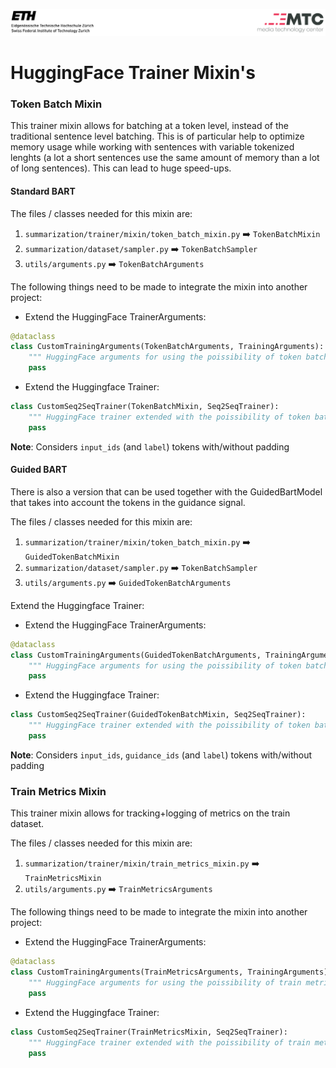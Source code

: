 ![ETH MTC HEADER](../../../assets/ETHMTCHeaderOriginal.png)

# HuggingFace Trainer Mixin's

### Token Batch Mixin

This trainer mixin allows for batching at a token level, instead of the
traditional sentence level batching. This is of particular help to optimize 
memory usage while working with sentences with variable tokenized lenghts 
(a lot a short sentences use the same amount of memory than a lot of long 
sentences). This can lead to huge speed-ups.

#### Standard BART

The files / classes needed for this mixin are:

1. `summarization/trainer/mixin/token_batch_mixin.py` :arrow_right: `TokenBatchMixin`
2. `summarization/dataset/sampler.py` :arrow_right: `TokenBatchSampler`
3. `utils/arguments.py` :arrow_right: `TokenBatchArguments`


The following things need to be made to integrate the mixin into another project:

- Extend the HuggingFace TrainerArguments:

```python
@dataclass
class CustomTrainingArguments(TokenBatchArguments, TrainingArguments):
    """ HuggingFace arguments for using the poissibility of token batching. """
    pass
```

- Extend the Huggingface Trainer:

```python
class CustomSeq2SeqTrainer(TokenBatchMixin, Seq2SeqTrainer):
    """ HuggingFace trainer extended with the poissibility of token batching. """
    pass
```

**Note**: Considers `input_ids` (and `label`) tokens with/without padding

#### Guided BART

There is also a version that can be used together with the GuidedBartModel that
takes into account the tokens in the guidance signal.

The files / classes needed for this mixin are:

1. `summarization/trainer/mixin/token_batch_mixin.py` :arrow_right: `GuidedTokenBatchMixin`
2. `summarization/dataset/sampler.py` :arrow_right: `TokenBatchSampler`
3. `utils/arguments.py` :arrow_right: `GuidedTokenBatchArguments`


Extend the Huggingface Trainer:

- Extend the HuggingFace TrainerArguments:

```python
@dataclass
class CustomTrainingArguments(GuidedTokenBatchArguments, TrainingArguments):
    """ HuggingFace arguments for using the poissibility of token batching. """
    pass
```

- Extend the Huggingface Trainer:

```python
class CustomSeq2SeqTrainer(GuidedTokenBatchMixin, Seq2SeqTrainer):
    """ HuggingFace trainer extended with the poissibility of token batching. """
    pass
```

**Note**: Considers `input_ids`, `guidance_ids` (and `label`) tokens with/without padding

### Train Metrics Mixin

This trainer mixin allows for tracking+logging of metrics on the train dataset.

The files / classes needed for this mixin are:


1. `summarization/trainer/mixin/train_metrics_mixin.py` :arrow_right: `TrainMetricsMixin`
2. `utils/arguments.py` :arrow_right: `TrainMetricsArguments`


The following things need to be made to integrate the mixin into another project:

- Extend the HuggingFace TrainerArguments:

```python
@dataclass
class CustomTrainingArguments(TrainMetricsArguments, TrainingArguments):
    """ HuggingFace arguments for using the poissibility of train metrics logging. """
    pass
```

- Extend the Huggingface Trainer:

```python
class CustomSeq2SeqTrainer(TrainMetricsMixin, Seq2SeqTrainer):
    """ HuggingFace trainer extended with the poissibility of train metrics logging. """
    pass
```